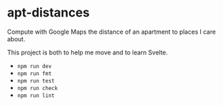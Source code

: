 # apt-distances

Compute with Google Maps the distance of an apartment to places I care about.

This project is both to help me move and to learn Svelte.

- `npm run dev`
- `npm run fmt`
- `npm run test`
- `npm run check`
- `npm run lint`
